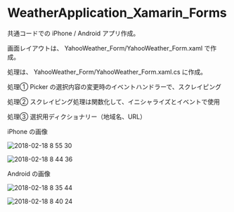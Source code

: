 # WeatherApplication_Xamarin_Forms

共通コードでの iPhone / Android アプリ作成。

画面レイアウトは、 YahooWeather_Form/YahooWeather_Form.xaml で作成。

処理は、 YahooWeather_Form/YahooWeather_Form.xaml.cs に作成。


処理① Picker の選択内容の変更時のイベントハンドラーで、スクレイピング

処理② スクレイピング処理は関数化して、イニシャライズとイベントで使用

処理③ 選択用ディクショナリー（地域名、URL）


iPhone の画像


![2018-02-18 8 55 30](https://user-images.githubusercontent.com/33685249/36349289-76f9dbb2-14c6-11e8-818c-9e8a39666e99.png)

![2018-02-18 8 44 36](https://user-images.githubusercontent.com/33685249/36349296-88f5c3e4-14c6-11e8-942f-4cdf7a6d6e44.png)


Android の画像


![2018-02-18 8 35 44](https://user-images.githubusercontent.com/33685249/36349298-93bd52b0-14c6-11e8-9e9d-e78f0770ca0d.png)

![2018-02-18 8 40 24](https://user-images.githubusercontent.com/33685249/36349299-9dcb183c-14c6-11e8-86f7-02272891ca72.png)
